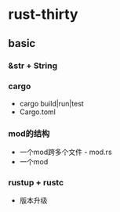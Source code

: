 # rust-thirty
## basic
### &str + String
### cargo
- cargo build|run|test
- Cargo.toml
### mod的结构
- 一个mod跨多个文件 - mod.rs
- 一个mod
### rustup + rustc
- 版本升级
